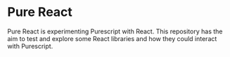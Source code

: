 # Pure React

Pure React is experimenting Purescript with React.
This repository has the aim to test and explore some React libraries and how they could interact with Purescript.
